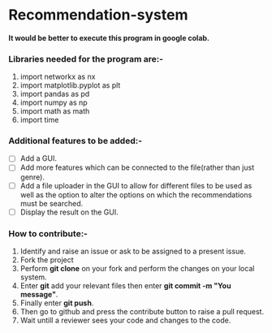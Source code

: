 # Recommendation-system

<h4>It would be better to execute this program in google colab.</h4>

### Libraries needed for the program are:-

1. import networkx as nx
2. import matplotlib.pyplot as plt
3. import pandas as pd
4. import numpy as np
5. import math as math
6. import time

### Additional features to be added:-

- [ ] Add a GUI.
- [ ] Add more features which can be connected to the file(rather than just genre).
- [ ] Add a file uploader in the GUI to allow for different files to be used as well as the option to alter the options on which the recommendations must be searched.
- [ ] Display the result on the GUI.

### How to contribute:-

1. Identify and raise an issue or ask to be assigned to a present issue.
2. Fork the project
3. Perform **git clone** on your fork and perform the changes on your local system.
4. Enter **git** add your relevant files then enter **git commit -m "You message"**.
5. Finally enter **git push**.
6. Then go to github and press the contribute button to raise a pull request.
7. Wait untill a reviewer sees your code and changes to the code.
